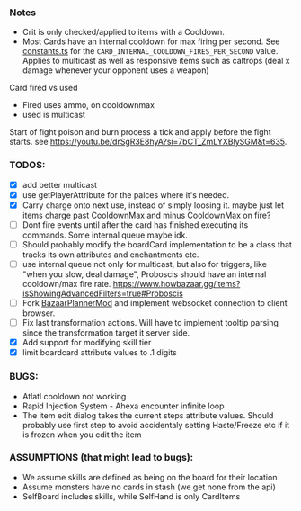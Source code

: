 ### Notes

- Crit is only checked/applied to items with a Cooldown.
- Most Cards have an internal cooldown for max firing per second. See [constants.ts](../engine2/constants.ts) for the `CARD_INTERNAL_COOLDOWN_FIRES_PER_SECOND` value. Applies to multicast as well as responsive items such as caltrops (deal x damage whenever your opponent uses a weapon)

Card fired vs used

- Fired uses ammo, on cooldownmax
- used is multicast

Start of fight poison and burn process a tick and apply before the fight starts. see https://youtu.be/drSgR3E8hyA?si=7bCT_ZmLYXBlySGM&t=635.

### TODOS:

- [x] add better multicast
- [x] use getPlayerAttribute for the palces where it's needed.
- [x] Carry charge onto next use, instead of simply loosing it. maybe just let items charge past CooldownMax and minus CooldownMax on fire?
- [ ] Dont fire events until after the card has finished executing its commands. Some internal queue maybe idk.
- [ ] Should probably modify the boardCard implementation to be a class that tracks its own attributes and enchantments etc.
- [ ] use internal queue not only for multicast, but also for triggers, like "when you slow, deal damage", Proboscis should have an internal cooldown/max fire rate. https://www.howbazaar.gg/items?isShowingAdvancedFilters=true#Proboscis
- [ ] Fork [BazaarPlannerMod](https://github.com/oceanseth/BazaarPlannerMod) and implement websocket connection to client browser.
- [ ] Fix last transformation actions. Will have to implement tooltip parsing since the transformation target it server side.
- [x] Add support for modifying skill tier
- [x] limit boardcard attribute values to .1 digits

### BUGS:

- Atlatl cooldown not working
- Rapid Injection System - Ahexa encounter infinite loop
- The item edit dialog takes the current steps attribute values. Should probably use first step to avoid accidentaly setting Haste/Freeze etc if it is frozen when you edit the item

### ASSUMPTIONS (that might lead to bugs):

- We assume skills are defined as being on the board for their location
- Assume monsters have no cards in stash (we get none from the api)
- SelfBoard includes skills, while SelfHand is only CardItems
